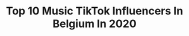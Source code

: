 ---
title: Top 10 Music TikTok Influencers In Belgium In 2020
description: >-
  Find top music TikTok influencers in Belgium in 2020. Most popular hashtags: #viral #challenge #fyp #mask.
platform: TikTok
profiles:
  - username: "val23ch"
    fullname: >-
      Yoshi 💚
    location: "Belgium"
    followers: 53011
    engagement: 2160
    commentsToLikes: 0.044616
    id: ck9fwryft2roc0j78tfh9ohrv
    verified: false
    hashtags: "#duo, #tiktok, #viral, #musically"
  - username: "nanouly"
    fullname: >-
      ☆_X.ℕ.Ꭿ.ℕ.Ꮎ.U.X_☆
    location: "Belgium"
    followers: 2330
    engagement: 2178
    commentsToLikes: 0.033257
    id: ck9rll1mzygwq0j78gm93g2t6
    verified: false
    hashtags: "#fyp, #foryou, #fy, #trending"
  - username: "devn_walther_official"
    fullname: >-
      D-efender
    location: "Belgium"
    followers: 59863
    engagement: 1125
    commentsToLikes: 0.042554
    id: ck9vf1beu1e2g0j78hriw2w1f
    verified: false
    hashtags: "#proud, #respect, #someoneyouloved, #transgender"
  - username: "alizeecattrysse"
    fullname: >-
      Alizee Cattrysse
    location: "Belgium"
    followers: 2052
    engagement: 1088
    commentsToLikes: 0.024394
    id: ckahvso0xnxqh0i7898mtr7td
    verified: false
    hashtags: "#grandma, #papa, #colors, #grandmother"
  - username: "robertfalcon_"
    fullname: >-
      robertfalcon_
    location: "Belgium"
    followers: 43981
    engagement: 815
    commentsToLikes: 0.018411
    id: cka7nq87ty6jz0i78p80jbicm
    verified: true
    hashtags: "#tomorrowland, #holiday, #bored, #storm"
  - username: "mondello_g"
    fullname: >-
      Mondello'G
    location: "Belgium"
    followers: 4041
    engagement: 1083
    commentsToLikes: 0.125404
    id: cka0qk1kncvpe0i78www50czh
    verified: false
    hashtags: "#dikkenek, #house, #nightclub, #clubquarentine"
  - username: "donabr_dqnn_officiel"
    fullname: >-
      donabr_dqnn_officiel
    location: "Belgium"
    followers: 3304
    engagement: 940
    commentsToLikes: 0.030857
    id: cka0phz4e8cmu0i78sk9rgsv1
    verified: false
    hashtags: "#covid19, #pourtoi, #like4like, #instamood"
  - username: "maximestreel"
    fullname: >-
      Maxime Streel
    location: "Belgium"
    followers: 168748
    engagement: 339
    commentsToLikes: 0.011322
    id: ck8z23i8o3uy70j78zrybswrm
    verified: false
    hashtags: "#papierwcchallenge, #son, #artist, #sabotage"
  - username: "abelbazouzz"
    fullname: >-
      Abelbazouzz
    location: "Belgium"
    followers: 18692
    engagement: 441
    commentsToLikes: 0.019375
    id: ckaibdshcg3oh0i78tncal1bj
    verified: false
    hashtags: "#ramadan, #skills, #outfit, #panna"
  - username: "jessie.selis"
    fullname: >-
      Jessie
    location: "Belgium"
    followers: 80278
    engagement: 2999
    commentsToLikes: 0.091751
    id: ck9fm41birb1w0j78ys0vx5tt
    verified: false
    hashtags: "#musically, #80k, #insane, #viral"
---